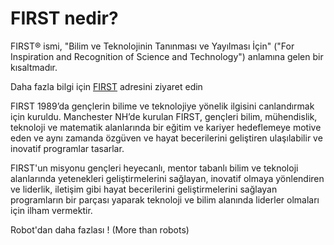 # FIRST nedir?

FIRST® ismi, "Bilim ve Teknolojinin Tanınması ve Yayılması İçin" \("For Inspiration and Recognition of Science and Technology"\) anlamına gelen bir kısaltmadır.

Daha fazla bilgi için [FIRST](https://www.firstinspires.org/) adresini ziyaret edin

FIRST 1989’da gençlerin bilime ve teknolojiye yönelik ilgisini canlandırmak için kuruldu. Manchester NH’de kurulan FIRST, gençleri bilim, mühendislik, teknoloji ve matematik alanlarında bir eğitim ve kariyer hedeflemeye motive eden ve aynı zamanda özgüven ve hayat becerilerini geliştiren ulaşılabilir ve inovatif programlar tasarlar.

FIRST'un misyonu gençleri heyecanlı, mentor tabanlı bilim ve teknoloji alanlarında yetenekleri geliştirmelerini sağlayan, inovatif olmaya yönlendiren ve liderlik, iletişim gibi hayat becerilerini geliştirmelerini sağlayan programların bir parçası yaparak teknoloji ve bilim alanında liderler olmaları için ilham vermektir.

Robot'dan daha fazlası ! (More than robots)
